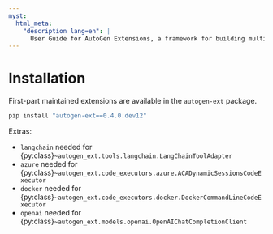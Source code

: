 ```yaml
---
myst:
  html_meta:
    "description lang=en": |
      User Guide for AutoGen Extensions, a framework for building multi-agent applications with AI agents.
---
```


# Installation

First-part maintained extensions are available in the `autogen-ext` package.

```sh
pip install "autogen-ext==0.4.0.dev12"
```

Extras:

- `langchain` needed for {py:class}`~autogen_ext.tools.langchain.LangChainToolAdapter`
- `azure` needed for {py:class}`~autogen_ext.code_executors.azure.ACADynamicSessionsCodeExecutor`
- `docker` needed for {py:class}`~autogen_ext.code_executors.docker.DockerCommandLineCodeExecutor`
- `openai` needed for {py:class}`~autogen_ext.models.openai.OpenAIChatCompletionClient`

